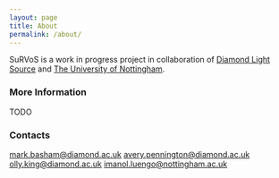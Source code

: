 ```yaml
---
layout: page
title: About
permalink: /about/
---
```


SuRVoS is a work in progress project in collaboration of [Diamond Light Source](https://www.diamond.ac.uk/) and [The University of Nottingham](https://www.nottingham.ac.uk/).

### More Information

TODO

### Contacts
[mark.basham@diamond.ac.uk](mailto:mark.basham@diamond.ac.uk)
[avery.pennington@diamond.ac.uk](mailto:avery.pennington@diamond.ac.uk)
[olly.king@diamond.ac.uk](mailto:olly.king@diamond.ac.uk)
[imanol.luengo@nottingham.ac.uk](mailto:imanol.luengo@nottingham.ac.uk)
